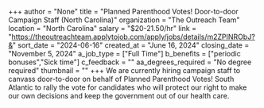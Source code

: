 +++
author = "None"
title = "Planned Parenthood Votes! Door-to-door Campaign Staff (North Carolina)"
organization = "The Outreach Team"
location = "North Carolina"
salary = "$20-21.50/hr"
link = "https://theoutreachteam.applytojob.com/apply/jobs/details/m2ZPINRObJ?&"
sort_date = "2024-06-16"
created_at = "June 16, 2024"
closing_date = "November 5, 2024"
a_job_type = ["Full Time"]
b_benefits = ["periodic bonuses","Sick time"]
c_feedback = ""
aa_degrees_required = "No degree required"
thumbnail = ""
+++
We are currently hiring campaign staff to canvass door-to-door on behalf of Planned Parenthood Votes! South Atlantic to rally the vote for candidates who will protect our right to make our own decisions and keep the government out of our health care.